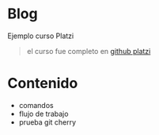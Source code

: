 # Blog
Ejemplo curso Platzi
>el curso fue completo en [github platzi](https://platzi.com/clases/1557-git-github/19977-readmemd-es-una-excelente-practica/)
# Contenido
* comandos
* flujo de trabajo
* prueba git cherry

